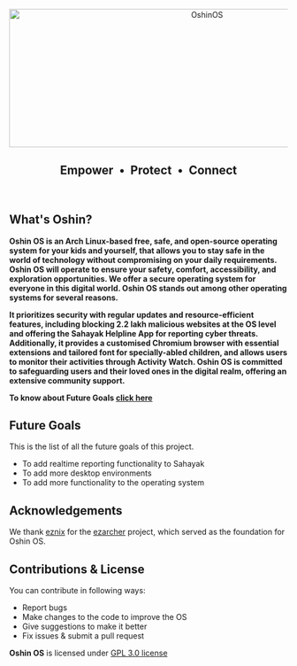 <p align="center">
  <a href="https://github.com/malwaredojo/loki"><img src="https://github.com/Oshin-OS-Official/readmes/blob/main/imgs/oshin-readme-laptops.png" alt="OshinOS" width="700" height="250"></a>
</p>

<h2 align="center">
<b>Empower</b><b>&ensp;•&ensp;</b><b>Protect</b><b>&ensp;•&ensp;</b><b>Connect</b>
</h2>

<br>

## What's Oshin?
**Oshin OS is an Arch Linux-based free, safe, and open-source operating system for your kids and yourself, that allows you to stay safe in the world of technology without compromising on your daily requirements. Oshin OS will operate to ensure your safety, comfort, accessibility, and exploration opportunities. We offer a secure operating system for everyone in this digital world. Oshin OS stands out among other operating systems for several reasons.**

**It prioritizes security with regular updates and resource-efficient features, including blocking 2.2 lakh malicious websites at the OS level and offering the Sahayak Helpline App for reporting cyber threats. Additionally, it provides a customised Chromium browser with essential extensions and tailored font for specially-abled children, and allows users to monitor their activities through Activity Watch. Oshin OS is committed to safeguarding users and their loved ones in the digital realm, offering an extensive community support.**


**To know about Future Goals [click here](https://github.com/Oshin-OS-Official/#future-goals)**


## Future Goals
This is the list of all the future goals of this project.
- To add realtime reporting functionality to Sahayak
- To add more desktop environments
- To add more functionality to the operating system

## Acknowledgements
We thank [eznix](https://sourceforge.net/u/ezos/profile/) for the [ezarcher](https://sourceforge.net/projects/ezarch/) project, which served as the foundation for Oshin OS. 

## Contributions & License
You can contribute in following ways:

- Report bugs
- Make changes to the code to improve the OS
- Give suggestions to make it better
- Fix issues & submit a pull request


**Oshin OS** is licensed under [GPL 3.0 license](https://www.gnu.org/licenses/gpl-3.0.en.html)
